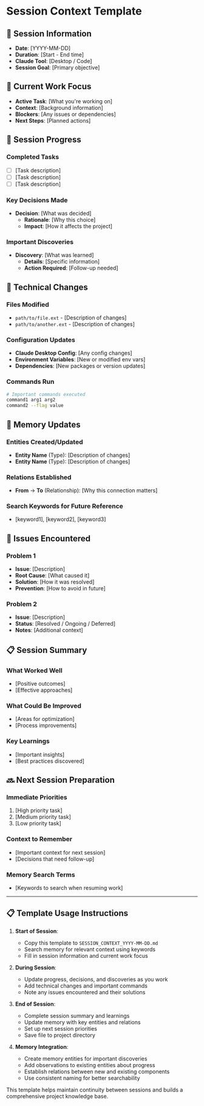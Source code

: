 # Session Context Template

## 📅 Session Information
- **Date**: [YYYY-MM-DD]
- **Duration**: [Start - End time]
- **Claude Tool**: [Desktop / Code]
- **Session Goal**: [Primary objective]

## 🎯 Current Work Focus
- **Active Task**: [What you're working on]
- **Context**: [Background information]
- **Blockers**: [Any issues or dependencies]
- **Next Steps**: [Planned actions]

## 📝 Session Progress

### Completed Tasks
- [ ] [Task description]
- [ ] [Task description]
- [ ] [Task description]

### Key Decisions Made
- **Decision**: [What was decided]
  - **Rationale**: [Why this choice]
  - **Impact**: [How it affects the project]

### Important Discoveries
- **Discovery**: [What was learned]
  - **Details**: [Specific information]
  - **Action Required**: [Follow-up needed]

## 🔧 Technical Changes

### Files Modified
- `path/to/file.ext` - [Description of changes]
- `path/to/another.ext` - [Description of changes]

### Configuration Updates
- **Claude Desktop Config**: [Any config changes]
- **Environment Variables**: [New or modified env vars]
- **Dependencies**: [New packages or version updates]

### Commands Run
```bash
# Important commands executed
command1 arg1 arg2
command2 --flag value
```

## 🧠 Memory Updates

### Entities Created/Updated
- **Entity Name** (Type): [Description of changes]
- **Entity Name** (Type): [Description of changes]

### Relations Established
- **From** → **To** (Relationship): [Why this connection matters]

### Search Keywords for Future Reference
- [keyword1], [keyword2], [keyword3]

## 🐛 Issues Encountered

### Problem 1
- **Issue**: [Description]
- **Root Cause**: [What caused it]
- **Solution**: [How it was resolved]
- **Prevention**: [How to avoid in future]

### Problem 2
- **Issue**: [Description]
- **Status**: [Resolved / Ongoing / Deferred]
- **Notes**: [Additional context]

## 📋 Session Summary

### What Worked Well
- [Positive outcomes]
- [Effective approaches]

### What Could Be Improved
- [Areas for optimization]
- [Process improvements]

### Key Learnings
- [Important insights]
- [Best practices discovered]

## 🔜 Next Session Preparation

### Immediate Priorities
1. [High priority task]
2. [Medium priority task]
3. [Low priority task]

### Context to Remember
- [Important context for next session]
- [Decisions that need follow-up]

### Memory Search Terms
- [Keywords to search when resuming work]

---

## 📋 Template Usage Instructions

1. **Start of Session**: 
   - Copy this template to `SESSION_CONTEXT_YYYY-MM-DD.md`
   - Search memory for relevant context using keywords
   - Fill in session information and current work focus

2. **During Session**: 
   - Update progress, decisions, and discoveries as you work
   - Add technical changes and important commands
   - Note any issues encountered and their solutions

3. **End of Session**: 
   - Complete session summary and learnings
   - Update memory with key entities and relations
   - Set up next session priorities
   - Save file to project directory

4. **Memory Integration**:
   - Create memory entities for important discoveries
   - Add observations to existing entities about progress
   - Establish relations between new and existing components
   - Use consistent naming for better searchability

This template helps maintain continuity between sessions and builds a comprehensive project knowledge base.